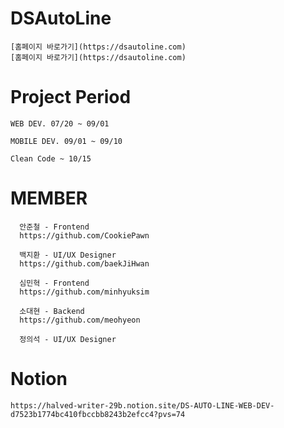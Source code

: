 # DSAutoLine

    [홈페이지 바로가기](https://dsautoline.com)
    [홈페이지 바로가기](https://dsautoline.com)

# Project Period

    WEB DEV. 07/20 ~ 09/01
    
    MOBILE DEV. 09/01 ~ 09/10

    Clean Code ~ 10/15

# MEMBER
      안준철 - Frontend
      https://github.com/CookiePawn
      
      백지환 - UI/UX Designer
      https://github.com/baekJiHwan
      
      심민혁 - Frontend
      https://github.com/minhyuksim
      
      소대현 - Backend
      https://github.com/meohyeon
      
      정의석 - UI/UX Designer
  
# Notion
    https://halved-writer-29b.notion.site/DS-AUTO-LINE-WEB-DEV-d7523b1774bc410fbccbb8243b2efcc4?pvs=74
